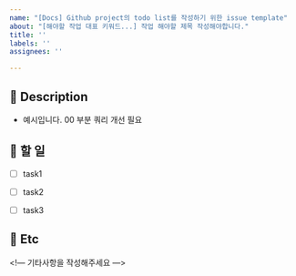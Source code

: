 ```yaml
---
name: "[Docs] Github project의 todo list를 작성하기 위한 issue template"
about: "[해야할 작업 대표 키워드...] 작업 해야할 제목 작성해야합니다."
title: ''
labels: ''
assignees: ''

---
```


<!-- preview를 통해 마크다운이 어떻게 보일지 확인해주세요: ) -->

## 📜 Description
<!-- 작업할 간단한 내용을 작성해주세요-->

- 예시입니다. 00 부분 쿼리 개선 필요

## 📌 할 일
- [ ] task1
- [ ] task2
- [ ] task3


## 📖 Etc
<!— 기타사항을 작성해주세요 —>
